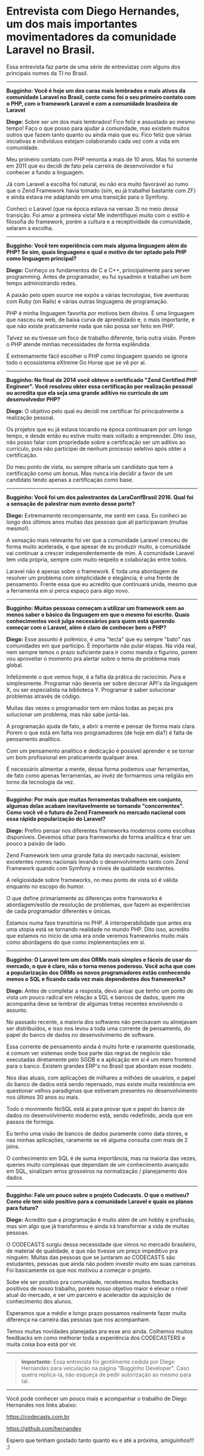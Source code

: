
Entrevista com Diego Hernandes, um dos mais importantes movimentadores da comunidade Laravel no Brasil.
===================


Essa entrevista faz parte de uma série de entrevistas com alguns dos principais nomes da TI no Brasil.

----------
**Bugginho: Você é hoje um dos caras mais lembrados e mais ativos da comunidade Laravel no Brasil, conte como foi o seu primeiro contato com o PHP, com o framework Laravel e com a comunidade brasileira de Laravel**

**Diego:** Sobre ser um dos mais lembrados! Fico feliz e assustado ao mesmo tempo! Faço o que posso para ajudar a comunidade, mas existem muitos outros que fazem tanto quanto ou ainda mais que eu. Fico feliz que várias iniciativas e individuos estejam colaborando cada vez com a vida em comunidade.

Meu primeiro contato com PHP remonta a mais de 10 anos. Mas foi somente em 2011 que eu decidi de fato pela carreira de desenvolvedor e fui conhecer a fundo a linguagem.

Já com Laravel a escolha foi natural, eu não era muito favorável ao rumo que o Zend Framework havia tomado (sim, eu já trabalhei bastante com ZF) e ainda estava me adaptando em uma transição para o Symfony.

Conheci o Laravel (que na época estava na versao 3) no meio dessa transição. Foi amor a primeira vista! Me indentifiquei muito com o estilo e filosofia do framework, porém a cultura e a receptividade da comunidade, selaram a escolha.

----------
**Bugginho: Você tem experiência com mais alguma linguagem além do PHP? Se sim, quais linguagens e qual o motivo de ter optado pelo PHP como linguagem principal?**

**Diego:** Conheço os fundamentos de C e C++, principalmente para server programming. Antes de programador, eu fui sysadmin e trabalhei um bom tempo administrando redes.

A paixão pelo open source me expôs a várias tecnologias, tive aventuras com Ruby (on Rails) e várias outras linguagens de programação.

PHP é minha linguagem favorita por motivos bem óbvios. É uma linguagem que nasceu na web, de baixa curva de aprendizado e, o mais importante, é que não existe praticamente nada que não possa ser feito em PHP.

Talvez se eu tivesse um foco de trabalho diferente, teria outra visão. Porém o PHP atende minhas necessidades de forma explêndida.

É extremamente fácil escolher o PHP como linguagem quando se ignora todo o ecossistema eXtreme Go Horse que se vê por ai.

----------
**Bugginho: No final de 2014 você obteve o certificado "Zend Certified PHP Engineer". Você resolveu obter essa certificação por realização pessoal ou acredita que ela seja uma grande aditivo no currículo de um desenvolvedor PHP?**

**Diego:** O objetivo pelo qual eu decidi me certificar foi principalmente a realização pessoal.

Os projetos que eu já estava tocando na época continuaram por um longo tempo, e desde então eu estive muito mais voltado a empreender. Dito isso, não posso falar com propriedade sobre a certificação ser um aditivo ao currículo, pois não participei de nenhum processo seletivo após obter a certificação.

Do meu ponto de vista, eu sempre olharia um candidato que tem a certificação como um bonus. Mas nunca iria decidir a favor de um candidato tendo apenas a certificação como base.

----------
**Bugginho: Você foi um dos palestrantes da LaraConfBrasil 2016. Qual foi a sensação de palestrar num evento desse porte?**

**Diego:** Extremamente recompensante, me senti em casa. Eu conheci ao longo dos últimos anos muitas das pessoas que ali participavam (muitas mesmo!).

A sensação mais relevante foi ver que a comunidade Laravel cresceu de forma muito acelerada, e que apesar de eu produzir muito, a comunidade vai continuar a crescer independentemente de mim. A comunidade Laravel tem vida própria, sempre com muito respeito e colaboração entre todos.

Laravel não é apenas sobre o framework. É toda uma abordagem de resolver um problema com simplicidade e elegãncia, é uma frente de pensamento. Frente essa que eu acredito que continuará unida, mesmo que a ferramenta em sí perca espaço para algo novo.

----------
**Bugginho: Muitas pessoas começam a utilizar um framework sem ao menos saber o básico da linguagem em que o mesmo foi escrito. Quais conhecimentos você julga necessários para quem está querendo começar com o Laravel, além é claro de conhecer bem o PHP?**

**Diego:** Esse assunto é polêmico, é uma "tecla" que eu sempre "bato" nas comunidades em que participo. É importante não pular etapas. Na vida real, nem sempre temos o prazo suficiente para ir como manda o figurino, porem vou aproveitar o momento pra alertar sobre o tema de problema mais global.

Infelizmente o que vemos hoje, é a falta da prática do raciocínio. Pura e simplesmente. Programar não deveria ser sobre decorar API's da linguágem X, ou ser especialista na biblioteca Y. Programar é saber solucionar problemas através de código.

Muitas das vezes o programador tem em mãos todas as peças pra solucionar um problema, mas não sabe juntá-las.

A programação ajuda de fato, a abrir a mente e pensar de forma mais clara. Porem o que está em falta nos programadores (de hoje em dia?) é falta de pensamento analítico.

Com um pensamento analítico e dedicação é possível aprender e se tornar um bom profissional em praticamente qualquer área.

É necessário alimentar a mente, dessa forma podemos usar ferramentas, de fato como apenas ferramentas, ao invéz de formarmos uma religião em torno da tecnologia da vez.

----------
**Bugginho: Por mais que muitas ferramentas trabalhem em conjunto, algumas delas acabam inevitavelmente se tornando "concorrentes". Como você vê o futuro do Zend Framework no mercado nacional com essa rápida popularização do Laravel?**

**Diego:** Prefiro pensar nos diferentes frameworks modernos como escolhas disponíveis. Devemos olhar para frameworks de forma analítica e tirar um pouco a paixão de lado.

Zend Framework tem uma grande fatia do mercado nacional, existem excelentes nomes nacionais levando o desenvolvimento tanto com Zend Framework quando com Symfony a níveis de qualidade excelentes.

A religiosidade sobre frameworks, no meu ponto de vista só é válida enquanto no escopo do humor.

O que define primariamente as diferenças entre frameworks é abordagem/estilo de resolução de problemas, que fazem as experiências de cada programador diferentes e únicas.

Estamos numa fase transitória no PHP. A interoperabilidade que antes era uma utopia está se tornando realidade no mundo PHP. Dito isso, acredito que estamos no inicio de uma era onde veremos frameworks muito mais como abordagens do que como implementações em si.

----------
**Bugginho: O Laravel tem um dos ORMs mais simples e fáceis de usar do mercado, o que é claro, não o torna menos poderoso. Você acha que com a popularização dos ORMs os novos programadores estão conhecendo menos o SQL e ficando cada vez mais dependentes dos frameworks?**

**Diego:** Antes de completar a resposta, devo avisar que tenho um ponto de vista um pouco radical em relação a SQL e bancos de dados, quem me acompanha deve se lembrar de algumas tretas recentes envolvendo o assunto.

No passado recente, a maioria dos softwares não precisavam ou almejavam ser distribuidos, e isso nos levou a toda uma corrente de pensamento, do papel do banco de dados no desenvolvimento de software.

Essa corrente de pensamento ainda é muito forte e raramente questionada, é comum ver sistemas onde boa parte das regras de negócio são executadas diretamente pelo SGDB e a aplicação em sí é um mero frontend para o banco. Existem grandes ERP's no Brasil que abordam esse modelo.

Nos dias atuais, com aplicações de milhares a milhões de usuários, o papel do banco de dados está sendo repensado, mas existe muita resistência em questionar velhos paradigmas que estiveram presentes no desenvolvimento nos últimos 30 anos ou mais.

Todo o movimento NoSQL está ai para provar que o papel do banco de dados no desenvolvimento moderno está, sendo redefinido, ainda que em passos de formiga.

Eu tenho uma visão de bancos de dados puramente como data stores, e nas minhas aplicações, raramente se vê alguma consulta com mais de 2 joins.

O conhecimento em SQL é de suma importância, mas na maioria das vezes, queries muito complexas que dependam de um conhecimento avançado em SQL, sinalizam erros grosseiros na normalização / planejamento dos dados.

----------
**Bugginho: Fale um pouco sobre o projeto Codecasts. O que o motivou? Como ele tem sido positivo para a comunidade Laravel e quais os planos para futuro?**

**Diego:** Acredito que a programação é muito além de um hobby e profissão, mas sim algo que já transformou e ainda irá transformar a vida de muitas pessoas.

O CODECASTS surgiu dessa necessidade que vimos no mercado brasileiro, de material de qualidade, e que não tivesse um preço impeditivo pra ninguém. Muitas das pessoas que se juntaram ao CODECASTS são estudantes, pessoas que ainda não podem investir muito em suas carreiras. Foi basicamente os que nos motivou a começar o projeto.

Sobe ele ser positivo pra comunidade, recebemos muitos feedbacks positivos de nosso trabalho, porém nosso objetivo maior é elevar o nível atual do mercado, e ser um parceiro e acelerador da aquisição de conhecimento dos alunos.

Esperamos que a médio e longo prazo possamos realmente fazer muita diferença na carreira das pessoas que nos acompanham.

Temos muitas novidades planejadas pra esse ano ainda. Colhemos muitos feedbacks em como melhorar toda a experiência dos CODECASTERS e muita coisa boa está por vir.

----------

> **Importante:** Essa entrevista foi gentilmente cedida por Diego Hernandes para veiculação na página "Bugginho Developer". Caso queira replica-la, não esqueça de pedir autorização ao mesmo para tal.

----------

Você pode conhecer um pouco mais e acompanhar o trabalho de Diego Hernandes nos links abaixo:

https://codecasts.com.br

https://github.com/hernandev

Espero que tenham gostado tanto quanto eu e até a próxima, amiguinhos!!! ;)
